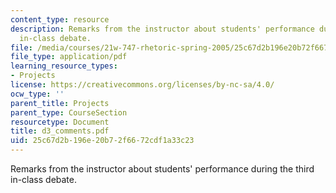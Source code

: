 ```yaml
---
content_type: resource
description: Remarks from the instructor about students' performance during the third
  in-class debate.
file: /media/courses/21w-747-rhetoric-spring-2005/25c67d2b196e20b72f6672cdf1a33c23_d3_comments.pdf
file_type: application/pdf
learning_resource_types:
- Projects
license: https://creativecommons.org/licenses/by-nc-sa/4.0/
ocw_type: ''
parent_title: Projects
parent_type: CourseSection
resourcetype: Document
title: d3_comments.pdf
uid: 25c67d2b-196e-20b7-2f66-72cdf1a33c23
---
```

Remarks from the instructor about students' performance during the third in-class debate.